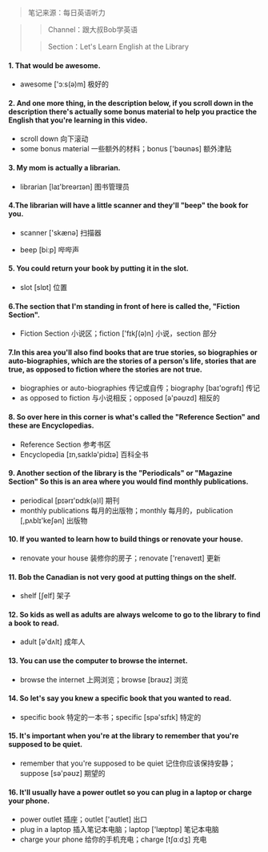 > 笔记来源：每日英语听力

> > Channel：跟大叔Bob学英语
>
> > Section：Let's Learn English at the Library

#### 1.  That would be awesome.

- awesome ['ɔːs(ə)m] 极好的

#### 2. And one more thing, in the description below, if you scroll down in the description there's actually some bonus material to help you practice the English that you're learning in this video.

- scroll down 向下滚动
- some bonus material 一些额外的材料；bonus ['bəʊnəs] 额外津贴

#### 3. My mom is actually a librarian.

- librarian [laɪ'breərɪən] 图书管理员

#### 4.The librarian will have a little scanner and they'll "beep" the book for you.

- scanner ['skænə] 扫描器

- beep [biːp] 哔哔声 

#### 5. You could return your book by putting it in the slot.

- slot [slɒt] 位置

#### 6.The section that I'm standing in front of here is called the, "Fiction Section". 

- Fiction Section 小说区；fiction ['fɪkʃ(ə)n] 小说，section 部分

#### 7.In this area you'll also find books that are true stories, so biographies or auto-biographies, which are the stories of a person's life, stories that are true, as opposed to fiction where the stories are not true.

- biographies or auto-biographies 传记或自传；biography [baɪ'ɒgrəfɪ] 传记
- as opposed to fiction 与小说相反；opposed [ə'pəʊzd] 相反的

#### 8. So over here in this corner is what's called the "Reference Section" and these are Encyclopedias.	

- Reference Section 参考书区
- Encyclopedia [ɪn,saɪklə'pidɪə] 百科全书

#### 9. Another section of the library is the "Periodicals" or "Magazine Section" So this is an area where you would find monthly publications.

- periodical [pɪərɪ'ɒdɪk(ə)l] 期刊
- monthly publications 每月的出版物；monthly 每月的，publication [,pʌblɪ'keʃən] 出版物

#### 10. If you wanted to learn how to build things or renovate your house.

- renovate your house 装修你的房子；renovate ['renəveɪt] 更新

#### 11. Bob the Canadian is not very good at putting things on the shelf.

- shelf [ʃelf] 架子

#### 12. So kids as well as adults are always welcome to go to the library to find a book to read.

- adult [ə'dʌlt] 成年人

#### 13. You can use the computer to browse the internet.

-  browse the internet 上网浏览；browse [braʊz] 浏览

#### 14. So let's say you knew a specific book that you wanted to read.

- specific book 特定的一本书；specific [spə'sɪfɪk] 特定的 

#### 15. It's important when you're at the library to remember that you're supposed to be quiet.

- remember that you're supposed to be quiet 记住你应该保持安静；suppose [sə'pəʊz]  期望的

#### 16. It'll usually have a power outlet so you can plug in a laptop or charge your phone.

- power outlet  插座；outlet ['aʊtlet] 出口
-  plug in a laptop 插入笔记本电脑；laptop ['læptɒp] 笔记本电脑
- charge your phone 给你的手机充电；charge [tʃɑːdʒ] 充电